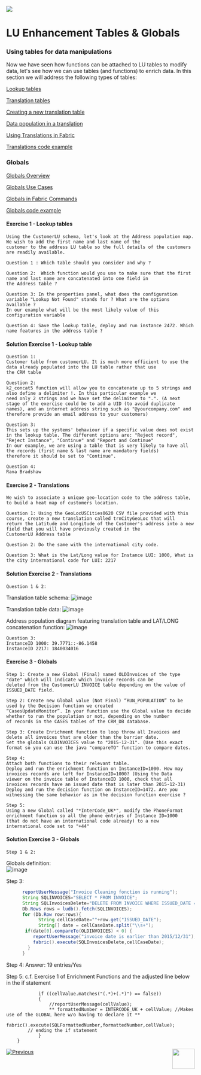 ![](/academy/Training_Level_1/05_LU_Enhancements/images/EnhancementTablesState.PNG) 

#   LU Enhancement Tables & Globals


### Using tables for data manipulations

Now we have seen how functions can be attached to LU tables to modify data, let's see how we can use tables (and functions) 
to enrich data.
In this section we will address the following types of tables:

[Lookup tables](/articles/07_table_population/11_lookup_tables.md)

[Translation tables](/articles/09_translations/01_translations_overview_and_use_cases.md)

[Creating a new translation table](/articles/09_translations/02_creating_a_new_translation_in_fabric.md) 

[Data population in a translation](/articles/09_translations/03_data_population_in_a_translation.md)

[Using Translations in Fabric](/articles/09_translations/04_using_translations_in_fabric.md)

[Translations code example](/articles/09_translations/05_translations_code_examples.md)



### Globals

[Globals Overview](/articles/08_globals/01_globals_overview.md)

[Globals Use Cases](/articles/08_globals/02_globals_use_cases.md)

[Globals in Fabric Commands](/articles/08_globals/03_set_globals.md)

[Globals code example](/articles/08_globals/04_globals_code_examples.md)





#### Exercise 1 - Lookup tables

    Using the CustomerLU schema, let's look at the Address population map. We wish to add the first name and last name of the 
    customer to the address LU table so the full details of the customers are readily available.
    
    Question 1 : Which table should you consider and why ?
    
    Question 2:  Which function would you use to make sure that the first name and last name are concatenated into one field in 
    the Address table ?
    
    Question 3: In the properties panel, what does the configuration variable "Lookup Not Found" stands for ? What are the options 
    available ? 
    In our example what will be the most likely value of this configuration variable
    
    Question 4: Save the lookup table, deploy and run instance 2472. Which name features in the address table ?




#### Solution Exercise 1 - Lookup table

    Question 1: 
    Customer table from customerLU. It is much more efficient to use the data already populated into the LU table rather that use
    the CRM table
    
    Question 2: 
    k2_concat5 function will allow you to concatenate up to 5 strings and also define a delimiter !. In this particular example we 
    need only 2 strings and we have set the delimiter to ".". (A next stage of the exercise could be to add a UID (to avoid duplicate
    names), and an internet address string such as "@yourcompany.com" and therefore provide an email address to your customers)
    
    Question 3:
    This sets up the systems' behaviour if a specific value does not exist in the lookup table. The different options are: "Reject record", 
    "Reject Instance", "Continue" and "Report and Continue"
    In our example, we are using a table that is very likely to have all the records (first name & last name are mandatory fields) 
    therefore it should be set to "Continue".
    
    Question 4: 
    Rana Bradshaw






#### Exercise 2 - Translations

    We wish to associate a unique geo-location code to the address table, to build a heat map of customers location.
    
    Question 1: Using the GeoLocUSCities0620 CSV file provided with this course, create a new translation called trnCityGeoLoc that will 
    return the Latitude and Longitude of the Customer's address into a new field that you will have previously created in the 
    CustomerLU Address table
    
    Question 2: Do the same with the international city code.
    
    Question 3: What is the Lat/Long value for Instance LUI: 1000, What is the city international code for LUI: 2217


#### Solution Exercise 2 - Translations

    Question 1 & 2:

Translation table schema:
![image](/academy/Training_Level_1/05_LU_Enhancements/images/TransExe2-OverviewCapture%20(3).PNG) 


Translation table data:
![image](/academy/Training_Level_1/05_LU_Enhancements/images/TransExe2-OverviewCapture%20(2).PNG) 


Address population diagram featuring translation table and LAT/LONG concatenation function:
![image](/academy/Training_Level_1/05_LU_Enhancements/images/TransExe2-OverviewCapture%20(1).PNG)  
    

    Question 3:
    InstanceID 1000: 39.7771::-86.1458
    InstanceID 2217: 1840034016



#### Exercise 3 - Globals
    Step 1: Create a new Global (Final) named OLDInvoices of the type "date" which will indicate which invoice records can be 
    deleted from the CustomerLU INVOICE table depending on the value of ISSUED_DATE field.
    
    Step 2: Create new Global value (Not Final) “RUN_POPULATION” to be used by the Decision function we created 
    “CasesUpdateMonitor”. In your function use the Global value to decide whether to run the population or not, depending on the number 
    of records in the CASES tables of the CRM_DB database. 
    
    Step 3: Create Enrichment function to loop throw all Invoices and delete all invoices that are older than the barrier date.
    Set the globals OLDINVOICES value to "2015-12-31". (Use this exact format so you can use the java "compareTO" function to compare dates. 
    
    Step 4: 
    Attach both functions to their relevant table.
    Deploy and run the enrichment function on InstanceID=1000. How may invoices records are left for InstanceID=1000? (Using the Data 
    viewer on the invoice table of InstanceID 1000, check that all invoices records have an issued date that is later than 2015-12-31)
    Deploy and run the decision function on InstanceID=1472. Are you witnessing the same behavior as in the decision function exercise ? 
    
    Step 5:
    Using a new Global called "*InterCode_UK*", modify the PhoneFormat enrichment function so all the phone entries of Instance ID=1000
    (that do not have an international code already) to a new international code set to "+44"




 #### Solution Exercise 3 - Globals
    Step 1 & 2:
Globals definition:    
![image](/academy/Training_Level_1/05_LU_Enhancements/images/GlobalExe3OverviewCapture.png)


Step 3:      
         

```java
      reportUserMessage("Invoice Cleaning fonction is running");
      String SQLINVOICES="SELECT * FROM INVOICE";
      String SQLInvoicesDelete="DELETE FROM INVOICE WHERE ISSUED_DATE = ?";
      Db.Rows rows = ludb().fetch(SQLINVOICES);
      for (Db.Row row:rows){
            String cellCaseDate=""+row.get("ISSUED_DATE");
            String[] date = cellCaseDate.split("\\s+");
       if(date[0].compareTo(OLDINVOICES) < 0) {
          reportUserMessage("invoice date is earlier than 2015/12/31");
          fabric().execute(SQLInvoicesDelete,cellCaseDate);
        }
      }
```
Step 4: Answer: 19 entries/Yes

Step 5: c.f. Exercise 1 of Enrichment Functions and the adjusted line below in the if statement
            
                if ((cellValue.matches("(.*)+(.*)") == false))
                {
                    //reportUserMessage(cellValue);
                    ** formattedNumber = INTERCODE_UK + cellValue; //Makes use of the GLOBAL here w/o having to declare it **
                    fabric().execute(SQLFormattedNumber,formattedNumber,cellValue);
            // ending the if statement		
                }
        }


[![Previous](/articles/images/Previous.png)](/academy/Training_Level_1/05_LU_Enhancements/03_LU_Enhancements_Functions_flow.md)
[<img align="right" width="60" height="54" src="/articles/images/Next.png">](/academy/Training_Level_1/05_LU_Enhancements/05_LU_Enhancements_Quiz.md)

